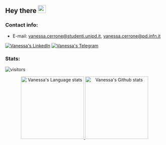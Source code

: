 ## Hey there <img src="https://media.giphy.com/media/hvRJCLFzcasrR4ia7z/giphy.gif" width="25px">
### Contact info:
* E-mail: vanessa.cerrone@studenti.unipd.it, vanessa.cerrone@pd.infn.it


[![Vanessa's LinkedIn](https://img.shields.io/badge/LinkedIn-0077B5?style=for-the-badge&logo=linkedin&logoColor=white)](https://www.linkedin.com/in/vanessa-cerrone-51129b220/)
[![Vanessa's Telegram](https://img.shields.io/badge/Telegram-2CA5E0?style=for-the-badge&logo=telegram&logoColor=white)](https://t.me/vanessacerrone)


### Stats:

![visitors](https://shields-io-visitor-counter.herokuapp.com/badge?page=vanessacerrone&label=Visitors&labelColor=000000&logo=GitHub&logoColor=FFFFFF&color=1D70B8&style=for-the-badge)

<!---
 [![Vanessa's GitHub stats](https://github-readme-stats.vercel.app/api?username=vanessacerrone&show_icons=true&theme=graywhite&count_private=true)](https://github.com/anuraghazra/github-readme-stats)
 [![Top Langs](https://github-readme-stats.vercel.app/api/top-langs/?username=vanessacerrone&langs_count=5&show_icons=true&theme=graywhite&count_private=true)](https://github.com/anuraghazra/github-readme-stats)
-->


<!-- Light Mode -->
<div align="center"> 
<a href="https://github.com/vanessacerrone#gh-light-mode-only">
  <img height=200 src="https://github-readme-stats-git-master-rstaa-rickstaa.vercel.app/api/top-langs/?username=vanessacerrone&theme=graywhite&layout=compact&include_all_commits=true&langs_count=7&hide_border=1#gh-light-mode-only" alt="Vanessa's Language stats" />
<a href="https://github.com/vanessacerrone#gh-light-mode-only">
  <img height=200 src="https://github-readme-stats-git-master-rstaa-rickstaa.vercel.app/api?username=vanessacerrone&show_icons=true&count_private=true&line_height=28&&theme=graywhite&hide_border=1&include_all_commits=true&card_width=400&role=OWNER,COLLABORATOR#gh-light-mode-only" alt="Vanessa's Github stats" />
</a>
</div>

<!---
<a href="https://github.com/ashutosh00710/github-readme-activity-graph"><img alt="Vanessa's Activity Graph" 
src="https://activity-graph.herokuapp.com/graph?username=vanessacerrone&bg_color=141414&color=FFFFFF&line=ea8204&point=c3c3c3&hide_border=true" /></a>
-->

